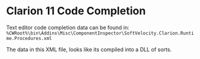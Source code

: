 # Clarion 11 Code Completion

Text editor code completion data can be found in:
```%CWRoot%\bin\Addins\Misc\ComponentInspector\SoftVelocity.Clarion.Runtime.Procedures.xml```

The data in this XML file, looks like its compiled into a DLL of sorts.

